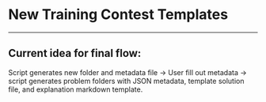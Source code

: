 # New Training Contest Templates

---

## Current idea for final flow:

Script generates new folder and metadata file
-> User fill out metadata
-> script generates problem folders with JSON metadata, template solution file, and explanation markdown template.